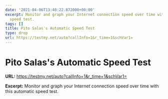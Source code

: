 ```yaml
---
date: '2021-04-06T13:40:22.872000+00:00'
excerpt: Monitor and graph your Internet connection speed over time with this automatic
  speed test.
tags: []
title: Pito Salas's Automatic Speed Test
type: drop
url: https://testmy.net/auto?callInfo=1&r_time=1&schVar1=
---
```


# Pito Salas's Automatic Speed Test

**URL:** https://testmy.net/auto?callInfo=1&r_time=1&schVar1=

**Excerpt:** Monitor and graph your Internet connection speed over time with this automatic speed test.
